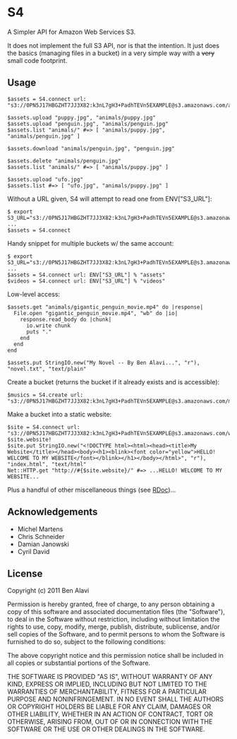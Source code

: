 S4
==

A Simpler API for Amazon Web Services S3.

It does not implement the full S3 API, nor is that the intention. It just does
the basics (managing files in a bucket) in a very simple way with a
<del>very</del> small code footprint.

Usage
-----

    $assets = S4.connect url: "s3://0PN5J17HBGZHT7JJ3X82:k3nL7gH3+PadhTEVn5EXAMPLE@s3.amazonaws.com/assets.mysite.com"
    
    $assets.upload "puppy.jpg", "animals/puppy.jpg"
    $assets.upload "penguin.jpg", "animals/penguin.jpg"
    $assets.list "animals/" #=> [ "animals/puppy.jpg", "animals/penguin.jpg" ]
    
    $assets.download "animals/penguin.jpg", "penguin.jpg"
    
    $assets.delete "animals/penguin.jpg"
    $assets.list "animals/" #=> [ "animals/puppy.jpg" ]
    
    $assets.upload "ufo.jpg"
    $assets.list #=> [ "ufo.jpg", "animals/puppy.jpg" ]

Without a URL given, S4 will attempt to read one from ENV["S3_URL"]:

    $ export S3_URL="s3://0PN5J17HBGZHT7JJ3X82:k3nL7gH3+PadhTEVn5EXAMPLE@s3.amazonaws.com/assets.mysite.com"
    ...
    $assets = S4.connect
    
Handy snippet for multiple buckets w/ the same account:

    $ export S3_URL="s3://0PN5J17HBGZHT7JJ3X82:k3nL7gH3+PadhTEVn5EXAMPLE@s3.amazonaws.com/%s"
    ...
    $assets = S4.connect url: ENV["S3_URL"] % "assets"
    $videos = S4.connect url: ENV["S3_URL"] % "videos"  

Low-level access:
    
    $assets.get "animals/gigantic_penguin_movie.mp4" do |response|
      File.open "gigantic_penguin_movie.mp4", "wb" do |io|
        response.read_body do |chunk|
          io.write chunk
          puts "."
        end
      end
    end
    
    $assets.put StringIO.new("My Novel -- By Ben Alavi...", "r"), "novel.txt", "text/plain"

Create a bucket (returns the bucket if it already exists and is accessible):

    $musics = S4.create url: "s3://0PN5J17HBGZHT7JJ3X82:k3nL7gH3+PadhTEVn5EXAMPLE@s3.amazonaws.com/musics.mysite.com"
    
Make a bucket into a static website:

    $site = S4.connect url: "s3://0PN5J17HBGZHT7JJ3X82:k3nL7gH3+PadhTEVn5EXAMPLE@s3.amazonaws.com/website.mysite.com"
    $site.website!
    $site.put StringIO.new("<!DOCTYPE html><html><head><title>My Website</title></head><body><h1><blink><font color="yellow">HELLO! WELCOME TO MY WEBSITE</font></blink></h1></body></html>", "r"), "index.html", "text/html"
    Net::HTTP.get "http://#{$site.website}/" #=> ...HELLO! WELCOME TO MY WEBSITE...

Plus a handful of other miscellaneous things (see [RDoc](http://rubydoc.info/gems/s4))...

Acknowledgements
----------------

* Michel Martens
* Chris Schneider
* Damian Janowski
* Cyril David

License
-------

Copyright (c) 2011 Ben Alavi

Permission is hereby granted, free of charge, to any person
obtaining a copy of this software and associated documentation
files (the "Software"), to deal in the Software without
restriction, including without limitation the rights to use,
copy, modify, merge, publish, distribute, sublicense, and/or sell
copies of the Software, and to permit persons to whom the
Software is furnished to do so, subject to the following
conditions:

The above copyright notice and this permission notice shall be
included in all copies or substantial portions of the Software.

THE SOFTWARE IS PROVIDED "AS IS", WITHOUT WARRANTY OF ANY KIND,
EXPRESS OR IMPLIED, INCLUDING BUT NOT LIMITED TO THE WARRANTIES
OF MERCHANTABILITY, FITNESS FOR A PARTICULAR PURPOSE AND
NONINFRINGEMENT. IN NO EVENT SHALL THE AUTHORS OR COPYRIGHT
HOLDERS BE LIABLE FOR ANY CLAIM, DAMAGES OR OTHER LIABILITY,
WHETHER IN AN ACTION OF CONTRACT, TORT OR OTHERWISE, ARISING
FROM, OUT OF OR IN CONNECTION WITH THE SOFTWARE OR THE USE OR
OTHER DEALINGS IN THE SOFTWARE.
